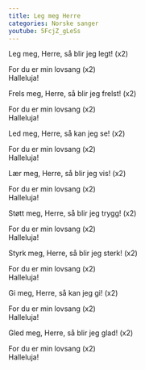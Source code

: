 ```yaml
---
title: Leg meg Herre
categories: Norske sanger
youtube: 5FcjZ_gLeSs
---
```


Leg meg, Herre, så blir jeg legt! (x2)

For du er min lovsang (x2)  
Halleluja!

Frels meg, Herre, så blir jeg frelst! (x2)

For du er min lovsang (x2)  
Halleluja!

Led meg, Herre, så kan jeg se! (x2)

For du er min lovsang (x2)  
Halleluja!

Lær meg, Herre, så blir jeg vis! (x2)

For du er min lovsang (x2)  
Halleluja!

Støtt meg, Herre, så blir jeg trygg! (x2)

For du er min lovsang (x2)  
Halleluja!

Styrk meg, Herre, så blir jeg sterk! (x2)

For du er min lovsang (x2)  
Halleluja!

Gi meg, Herre, så kan jeg gi! (x2)

For du er min lovsang (x2)  
Halleluja!

Gled meg, Herre, så blir jeg glad! (x2)

For du er min lovsang (x2)  
Halleluja!
